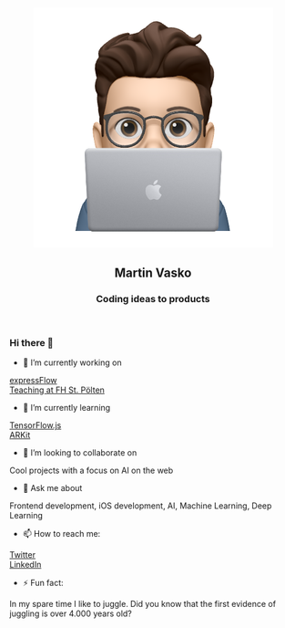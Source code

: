 <p align="center">
  <img src="./media/martin.png" />
</p>
<h2 align="center" >
    Martin Vasko
</h2>
<h3 align="center" >Coding ideas to products</h3>
<br />

### Hi there 👋



- 🔭 I’m currently working on

[expressFlow](https://expressflow.com) 
<br />
[Teaching at FH St. Pölten](https://fhstp.ac.at)

- 🌱 I’m currently learning

[TensorFlow.js](https://www.tensorflow.org/js/) <br />
[ARKit](https://developer.apple.com/documentation/arkit)

- 👯 I’m looking to collaborate on

Cool projects with a focus on AI on the web

- 💬 Ask me about

Frontend development, iOS development, AI, Machine Learning, Deep Learning

- 📫 How to reach me:

[Twitter](https://twitter.com/martvask)
<br />
[LinkedIn](https://www.linkedin.com/in/vaskomartin/)

- ⚡ Fun fact:

In my spare time I like to juggle. Did you know that the first evidence of juggling is over 4.000 years old?
